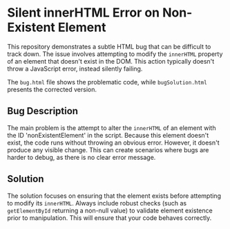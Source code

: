 # Silent innerHTML Error on Non-Existent Element

This repository demonstrates a subtle HTML bug that can be difficult to track down.  The issue involves attempting to modify the `innerHTML` property of an element that doesn't exist in the DOM.  This action typically doesn't throw a JavaScript error, instead silently failing. 

The `bug.html` file shows the problematic code, while `bugSolution.html` presents the corrected version.

## Bug Description
The main problem is the attempt to alter the `innerHTML` of an element with the ID 'nonExistentElement' in the script.  Because this element doesn't exist, the code runs without throwing an obvious error.  However, it doesn't produce any visible change.  This can create scenarios where bugs are harder to debug, as there is no clear error message.

## Solution
The solution focuses on ensuring that the element exists before attempting to modify its `innerHTML`.  Always include robust checks (such as `getElementById` returning a non-null value) to validate element existence prior to manipulation. This will ensure that your code behaves correctly. 
